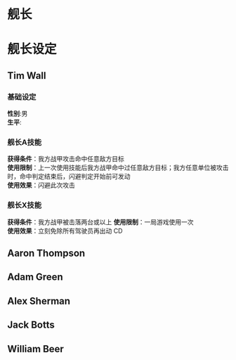 # 舰长
# 舰长设定
## Tim Wall
### 基础设定
**性别**:男  
**生平**:
### 舰长A技能
**获得条件**：我方战甲攻击命中任意敌方目标  
**使用限制**：上一次使用技能后我方战甲命中过任意敌方目标；我方任意单位被攻击时，命中判定结束后，闪避判定开始前可发动  
**使用效果**：闪避此次攻击 
### 舰长X技能
**获得条件**：我方战甲被击落两台或以上 
**使用限制**：一局游戏使用一次  
**使用效果**：立刻免除所有驾驶员再出动 CD
## Aaron Thompson
## Adam Green
## Alex Sherman
## Jack Botts
## William Beer
